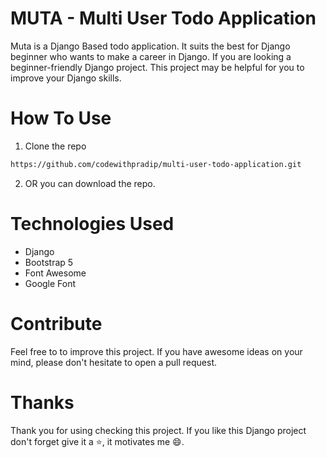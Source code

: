 # MUTA - Multi User Todo Application
Muta is a Django Based todo application. It suits the best for Django beginner who wants to make a career in Django. If you are looking a beginner-friendly Django project. This project may be helpful for you to improve your Django skills.

# How To Use
1. Clone the repo
```bash
https://github.com/codewithpradip/multi-user-todo-application.git
```
2. OR you can download the repo.


# Technologies Used
- Django
- Bootstrap 5
- Font Awesome
- Google Font

# Contribute
Feel free to to improve this project. If you have awesome ideas on your mind, please don't hesitate to open a pull request.


# Thanks
Thank you for using checking this project. If you like this Django project don't forget give it a ⭐, it motivates me 😄.

